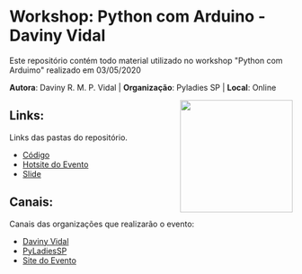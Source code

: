 # Workshop: Python com Arduino - Daviny Vidal

Este repositório contém todo material utilizado no workshop "Python com Arduimo" realizado em 03/05/2020

**Autora**: Daviny R. M. P. Vidal | **Organização**: Pyladies SP | **Local**: Online <br>

<img align="right" src="https://davinyvidal.github.io/imagens/dv.png" width="200">

## Links:
Links das pastas do repositório.

* [Código](https://github.com/davinyvidal/pyarduino/tree/master/codigo)
* [Hotsite do Evento](https://github.com/davinyvidal/pyarduino/tree/master/hotsite)
* [Slide](https://github.com/davinyvidal/pyarduino/tree/master/slide)

## Canais:
Canais das organizações que realizarão o evento:

* [Daviny Vidal](https://davinyvidal.github.io)
* [PyLadiesSP](https://pt-br.facebook.com/PyLadiesSP/)
* [Site do Evento](https://pythoncomarduino.divulgue.info)

